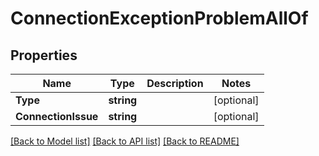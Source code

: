 # ConnectionExceptionProblemAllOf

## Properties

Name | Type | Description | Notes
------------ | ------------- | ------------- | -------------
**Type** | **string** |  | [optional] 
**ConnectionIssue** | **string** |  | [optional] 

[[Back to Model list]](../README.md#documentation-for-models) [[Back to API list]](../README.md#documentation-for-api-endpoints) [[Back to README]](../README.md)



